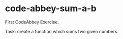 code-abbey-sum-a-b
==================

First CodeAbbey Exercise.

Task:
create a function which sums two given numbers.

